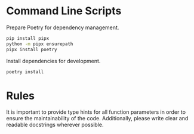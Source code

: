 # Command Line Scripts

Prepare Poetry for dependency management.

```bash
pip install pipx
python -m pipx ensurepath
pipx install poetry
```

Install dependencies for development.

```bash
poetry install
```

# Rules

It is important to provide type hints for all function parameters in order to ensure the maintainability of the code. Additionally, please write clear and readable docstrings wherever possible.
